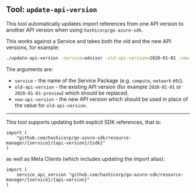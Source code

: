 ## Tool: `update-api-version`

This tool automatically updates import references from one API version to another API version when using `hashicorp/go-azure-sdk`.

This works against a Service and takes both the old and the new API versions, for example:

```sh
./update-api-version -service=advisor -old-api-version=2020-01-01 -new-api-version=2022-01-01
```

The arguments are:

* `service` - the name of the Service Package (e.g. `compute`, `network` etc).
* `old-api-version` - the existing API version (for example `2020-01-01` or `2020-01-01-preview`) which should be replaced.
* `new-api-version` - the new API version which should be used in place of the value for `old-api-version`.

---

This tool supports updating both explicit SDK references, that is:

```
import (
    "github.com/hashicorp/go-azure-sdk/resource-manager/{service}/{api-version}/{sdk}"
)
```

as well as Meta Clients (which includes updating the import alias):

```
import (
    service_api_version "github.com/hashicorp/go-azure-sdk/resource-manager/{service}/{api-version}"
)
```
